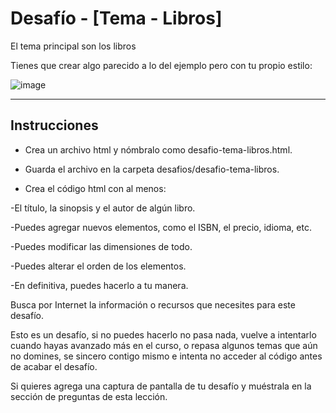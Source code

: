 # Desafío - [Tema - Libros]

El tema principal son los libros

Tienes que crear algo parecido a lo del ejemplo pero con tu propio estilo:

![image](https://github.com/eugenia1984/desarrollo-front-end-html-css-javascript/assets/72580574/3783f8bd-c857-4cd6-a4db-0f5c4beaad18)


---

## Instrucciones

- Crea un archivo html y nómbralo como desafio-tema-libros.html.

- Guarda el archivo en la carpeta desafios/desafio-tema-libros.

- Crea el código html con al menos:

-El título, la sinopsis y el autor de algún libro.

-Puedes agregar nuevos elementos, como el ISBN, el precio, idioma, etc.

-Puedes modificar las dimensiones de todo.

-Puedes alterar el orden de los elementos.

-En definitiva, puedes hacerlo a tu manera.



Busca por Internet la información o recursos que necesites para este desafío.



Esto es un desafío, si no puedes hacerlo no pasa nada, vuelve a intentarlo cuando hayas avanzado más en el curso, o repasa algunos temas que aún no domines, se sincero contigo mismo e intenta no acceder al código antes de acabar el desafío.



Si quieres agrega una captura de pantalla de tu desafío y muéstrala en la sección de preguntas de esta lección.

